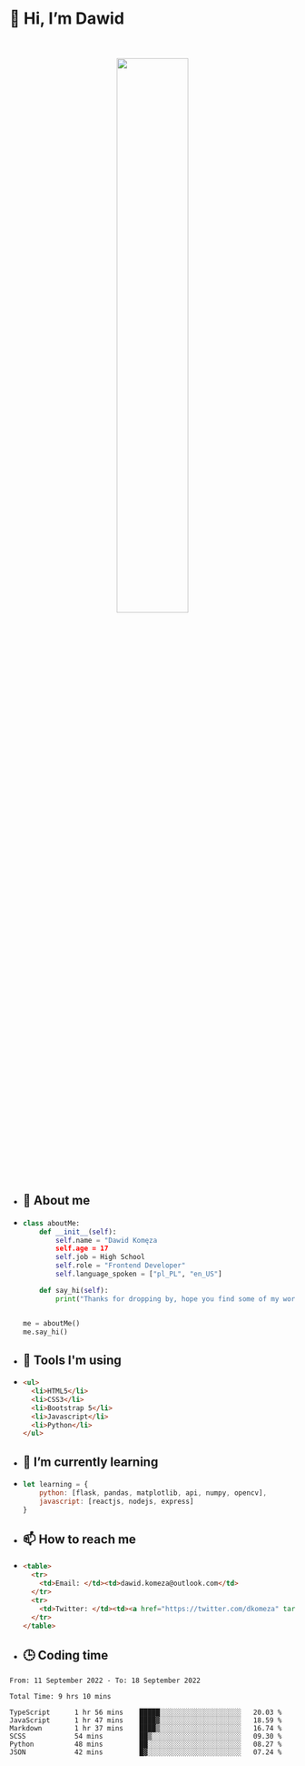 <h1>👋 Hi, I’m Dawid</h1>
<p align="center">
   <br>
   <br>
   <img src="https://user-images.githubusercontent.com/106035813/169717090-b330e670-ddca-48c9-8b2d-2290dfb78111.png" width="50%">
   <br>
   <br>
</p>



- <h2>💁 About me</h2>
- ```Python
  class aboutMe:
      def __init__(self):
          self.name = "Dawid Komęza
          self.age = 17
          self.job = High School
          self.role = "Frontend Developer"
          self.language_spoken = ["pl_PL", "en_US"]

      def say_hi(self):
          print("Thanks for dropping by, hope you find some of my work interesting.")


  me = aboutMe()
  me.say_hi()
  ```
  
- <h2>🔨 Tools I'm using</h2>
- ```html
  <ul>
    <li>HTML5</li>
    <li>CSS3</li>
    <li>Bootstrap 5</li>
    <li>Javascript</li>
    <li>Python</li>
  </ul>
  
- <h2>🌱 I’m currently learning</h2>
- ```javascript
  let learning = {
      python: [flask, pandas, matplotlib, api, numpy, opencv],
      javascript: [reactjs, nodejs, express]
  }
  ```
  
- <h2>📫 How to reach me</h2>
- ```html
  <table>
    <tr>
      <td>Email: </td><td>dawid.komeza@outlook.com</td>
    </tr>
    <tr>
      <td>Twitter: </td><td><a href="https://twitter.com/dkomeza" target="_blank">@dkomeza</a></td>
    </tr>
  </table>
  
- <h2>🕒 Coding time</h2>
<!--START_SECTION:waka-->

```text
From: 11 September 2022 - To: 18 September 2022

Total Time: 9 hrs 10 mins

TypeScript      1 hr 56 mins    █████░░░░░░░░░░░░░░░░░░░░   20.03 %
JavaScript      1 hr 47 mins    ████▓░░░░░░░░░░░░░░░░░░░░   18.59 %
Markdown        1 hr 37 mins    ████▒░░░░░░░░░░░░░░░░░░░░   16.74 %
SCSS            54 mins         ██▒░░░░░░░░░░░░░░░░░░░░░░   09.30 %
Python          48 mins         ██░░░░░░░░░░░░░░░░░░░░░░░   08.27 %
JSON            42 mins         █▓░░░░░░░░░░░░░░░░░░░░░░░   07.24 %
```

<!--END_SECTION:waka-->
